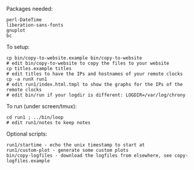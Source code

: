 Packages needed:

	perl-DateTime
	liberation-sans-fonts
	gnuplot
	bc

To setup:

	cp bin/copy-to-website.example bin/copy-to-website
	# edit bin/copy-to-website to copy the files to your website
	cp titles.example titles
	# edit titles to have the IPs and hostnames of your remote clocks
	cp -a runX run1
	# edit run1/index.html.tmpl to show the graphs for the IPs of the remote clocks
	# edit bin/run if your logdir is different: LOGDIR=/var/log/chrony

To run (under screen/tmux):

	cd run1 ; ../bin/loop
	# edit run1/notes to keep notes

Optional scripts:

	run1/startime - echo the unix timestamp to start at
	run1/custom-plot - generate some custom plots
	bin/copy-logfiles - download the logfiles from elsewhere, see copy-logfiles.example
